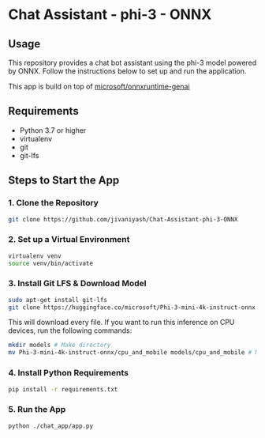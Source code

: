# Chat Assistant - phi-3 - ONNX

## Usage
This repository provides a chat bot assistant using the phi-3 model powered by ONNX. Follow the instructions below to set up and run the application.

This app is build on top of [microsoft/onnxruntime-genai](https://github.com/microsoft/onnxruntime-genai/tree/main/examples/chat_app)

## Requirements
- Python 3.7 or higher
- virtualenv
- git
- git-lfs

## Steps to Start the App

### 1. Clone the Repository
```sh
git clone https://github.com/jivaniyash/Chat-Assistant-phi-3-ONNX
```

### 2. Set up a Virtual Environment
```sh
virtualenv venv
source venv/bin/activate
```

### 3. Install Git LFS & Download Model
```sh
sudo apt-get install git-lfs
git clone https://huggingface.co/microsoft/Phi-3-mini-4k-instruct-onnx
```
This will download every file. If you want to run this inference on CPU devices, run the following commands:
```sh
mkdir models # Make directory
mv Phi-3-mini-4k-instruct-onnx/cpu_and_mobile models/cpu_and_mobile # Move the cpu_and_mobile directory into models directory
```
### 4. Install Python Requirements
```sh
pip install -r requirements.txt
```

### 5. Run the App
```sh
python ./chat_app/app.py
```



